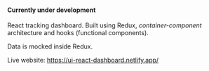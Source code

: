 #### Currently under development

React tracking dashboard. Built using Redux, *container-component* architecture and hooks (functional components).

Data is mocked inside Redux.

Live website: https://ui-react-dashboard.netlify.app/